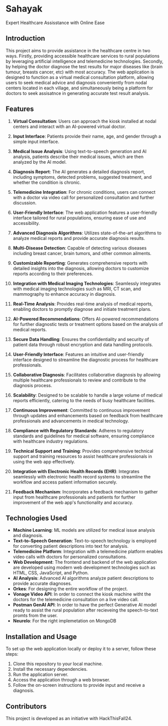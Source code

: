 # Sahayak
Expert Healthcare Assisstance with Online Ease 

## Introduction

This project aims to provide assistance in the healthcare centre in two ways. Firstly, providing accessible healthcare services to rural populations by leveraging artificial intelligence and telemedicine technologies. Secondly, by helping the doctor diagnose the test results for major diseases like (brain tumour, breasts cancer, etc) with most accuracy. The web application is designed to function as a virtual medical consultation platform, allowing users to seek medical advice and diagnosis conveniently from nodal centers located in each village, and simultaneously being a platform for doctors to seek assisatnce in generating accurate test result analysis.

## Features

1. **Virtual Consultation**: Users can approach the kiosk installed at nodal centers and interact with an AI-powered virtual doctor.
2. **Input Interface**: Patients provide their name, age, and gender through a simple input interface.
3. **Medical Issue Analysis**: Using text-to-speech generation and AI analysis, patients describe their medical issues, which are then analyzed by the AI model.
4. **Diagnosis Report**: The AI generates a detailed diagnosis report, including symptoms, detected problems, suggested treatment, and whether the condition is chronic.
5. **Telemedicine Integration**: For chronic conditions, users can connect with a doctor via video call for personalized consultation and further discussion.
6. **User-Friendly Interface**: The web application features a user-friendly interface tailored for rural populations, ensuring ease of use and accessibility.
7. **Advanced Diagnosis Algorithms**: Utilizes state-of-the-art algorithms to analyze medical reports and provide accurate diagnosis results.

2. **Multi-Disease Detection**: Capable of detecting various diseases including breast cancer, brain tumors, and other common ailments.

3. **Customizable Reporting**: Generates comprehensive reports with detailed insights into the diagnosis, allowing doctors to customize reports according to their preferences.

4. **Integration with Medical Imaging Technologies**: Seamlessly integrates with medical imaging technologies such as MRI, CT scan, and mammography to enhance accuracy in diagnosis.

5. **Real-Time Analysis**: Provides real-time analysis of medical reports, enabling doctors to promptly diagnose and initiate treatment plans.

6. **AI-Powered Recommendations**: Offers AI-powered recommendations for further diagnostic tests or treatment options based on the analysis of medical reports.

7. **Secure Data Handling**: Ensures the confidentiality and security of patient data through robust encryption and data handling protocols.

8. **User-Friendly Interface**: Features an intuitive and user-friendly interface designed to streamline the diagnostic process for healthcare professionals.

9. **Collaborative Diagnosis**: Facilitates collaborative diagnosis by allowing multiple healthcare professionals to review and contribute to the diagnosis process.

10. **Scalability**: Designed to be scalable to handle a large volume of medical reports efficiently, catering to the needs of busy healthcare facilities.

11. **Continuous Improvement**: Committed to continuous improvement through updates and enhancements based on feedback from healthcare professionals and advancements in medical technology.

12. **Compliance with Regulatory Standards**: Adheres to regulatory standards and guidelines for medical software, ensuring compliance with healthcare industry regulations.

13. **Technical Support and Training**: Provides comprehensive technical support and training resources to assist healthcare professionals in using the web app effectively.

14. **Integration with Electronic Health Records (EHR)**: Integrates seamlessly with electronic health record systems to streamline the workflow and access patient information securely.

15. **Feedback Mechanism**: Incorporates a feedback mechanism to gather input from healthcare professionals and patients for further improvement of the web app's functionality and accuracy.


## Technologies Used

- **Machine Learning**: ML models are utilized for medical issue analysis and diagnosis.
- **Text-to-Speech Generation**: Text-to-speech technology is employed for converting patient descriptions into text for analysis.
- **Telemedicine Platform**: Integration with a telemedicine platform enables video calls with doctors for personalized consultations.
- **Web Development**: The frontend and backend of the web application are developed using modern web development technologies such as HTML, CSS, JavaScript, and Python.
- **AI Analysis**: Advanced AI algorithms analyze patient descriptions to provide accurate diagnoses.
- **Orkes**: For designing the entire workflow of the project.
- **Vonage Video API**: In order to connect the kiosk machine witht the doctors for the telemedicine consultation on a live video call.
- **Postman GenAI API**: In order to have the perfect Generative AI model ready to assist the rural population after recieveing the speech-to-text promts from the user.
- **Neurelo**: For the right implemetation on MongoDB

## Installation and Usage

To set up the web application locally or deploy it to a server, follow these steps:

1. Clone this repository to your local machine.
2. Install the necessary dependencies.
3. Run the application server.
4. Access the application through a web browser.
5. Follow the on-screen instructions to provide input and receive a diagnosis.

## Contributors

This project is developed as an initiative with HackThisFall24.



